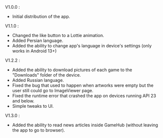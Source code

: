 V1.0.0 :

* Initial distribution of the app.

V1.1.0 :

* Changed the like button to a Lottie animation.
* Added Persian language.
* Added the ability to change app's language in device's settings (only works in Android 13+)

V1.2.2 :

* Added the ability to download pictures of each game to the "Downloads" folder of the device.
* Added Russian language.
* Fixed the bug that used to happen when artworks were empty but the user still could go to
  ImageViewer page.
* Fixed the runtime error that crashed the app on devices running API 23 and below.
* Simple tweaks to UI.

V1.3.0 :

* Added the ability to read news articles inside GameHub (without leaving the app to go to browser).